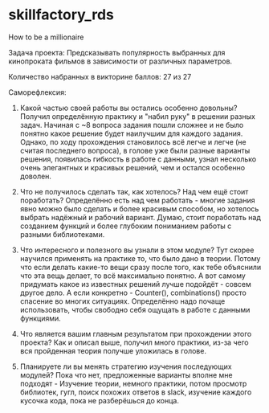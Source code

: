 # skillfactory_rds
How to be a millionaire

Задача проекта:
Предсказывать популярность выбранных для кинопроката фильмов в зависимости от различных параметров. 

Количество набранных в викторине баллов:
27 из 27

Саморефлексия:

1. Какой частью своей работы вы остались особенно довольны?
Получил определённую практику и "набил руку" в решении разных задач.
Начиная с ~8 вопроса задания пошли сложнее и не было понятно какое решение будет наилучшим для каждого задания.
Однако, по ходу прохождения становилось всё легче и легче (не считая последнего вопроса), в голове уже были разные варианты решения, 
появилась гибкость в работе с данными, узнал несколько очень элегантных и красивых решений, чем и остался особенно доволен.

2. Что не получилось сделать так, как хотелось? Над чем ещё стоит поработать?
Определённо есть над чем работать - многие задания явно можно было сделать и более красивым способом,
но хотелось выбрать надёжный и рабочий вариант. Думаю, стоит поработать над созданием функций и более глубоким пониманием работы с разными библиотеками.

3. Что интересного и полезного вы узнали в этом модуле?
Тут скорее научился применять на практике то, что было дано в теории. Потому что если делать какие-то вещи сразу после того, как тебе объяснили что эта вещь делает,
то всё максимально понятно. А вот самому придумать какое из известных решений лучше подойдёт - совсем другое дело.
А если конкретно - Counter(), combinations() просто спасение во многих ситуациях. Определённо надо почаще использовать, чтобы свободно себя ощущать в работе с данными функциями.

4. Что является вашим главным результатом при прохождении этого проекта?
Как и описал выше, получил много практики, из-за чего вся пройденная теория получше уложилась в голове.

5. Планируете ли вы менять стратегию изучения последующих модулей?
Пока что нет, предложенные варианты вполне мне подходят - Изучение теории, немного практики, потом просмотр библиотек,
гугл, поиск похожих ответов в slack, изучение каждого кусочка кода, пока не разберёшься до конца.